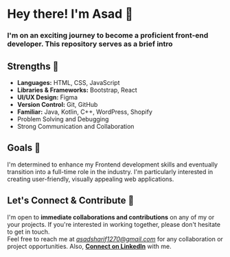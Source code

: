 
# Hey there! I'm Asad 🤝
### I'm on an exciting journey to become a proficient front-end developer. This repository serves as a brief intro

## Strengths 💪
- **Languages:** HTML, CSS, JavaScript
- **Libraries & Frameworks:** Bootstrap, React
- **UI/UX Design:** Figma
- **Version Control:** Git, GitHub
- **Familiar:** Java, Kotlin, C++, WordPress, Shopify
- Problem Solving and Debugging
- Strong Communication and Collaboration



## Goals 🚀
I'm determined to enhance my Frontend development skills and eventually transition into a full-time role in the industry. I'm particularly interested in creating user-friendly, visually appealing web applications.

## Let's Connect & Contribute 📍
I'm open to **immediate collaborations and contributions** on any of my or your projects. If you're interested in working together, please don't hesitate to get in touch. 
<br>
Feel free to reach me at *asadsharif1270@gmail.com* for any collaboration or project opportunities. Also, **[Connect on LinkedIn](https://www.linkedin.com/in/asad--sharif/)** with me.
